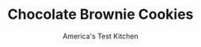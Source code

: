 ---
layout: ../../layouts/MarkdownPostLayout.astro
title: Chocolate Brownie Cookies
author: America's Test Kitchen
pubDate: 2023-03-15
description: "Chewy, crinkly, and superchocolaty."
image_url: https://res.cloudinary.com/hksqkdlah/image/upload/ar_1:1,c_fill,dpr_2.0,f_auto,fl_lossy.progressive.strip_profile,g_faces:auto,q_auto:low,w_344/SFS_ChocolateBrownieCookies_072_k3c6zh
tags: ["Desserts or Baked Goods","Chocolate","Cookies","Holiday"]
calories: 3328
protein: 2
carbohydrates: 25
fats: 
fiber: 1
ingredients: ["1 cup (5 ounces), all-purpose flour","1/4 cup (¾ ounce), Dutch-processed cocoa powder","1 teaspoon, baking powder","1/4 teaspoon, baking soda","3/4 teaspoon, table salt","10 ounces, bittersweet chocolate, chopped, divided","3 tablespoons, vegetable oil","1 tablespoon, unsalted butter","2 tablespoons, whole milk","1 cup (7 ounces), sugar","2 , large eggs"]
serves: 20
time: "50 minutes, plus 30 minutes cooling"
instructions: ["Adjust oven racks to upper-middle and lower-middle positions and heat oven to 300 degrees. Line 2 rimmed baking sheets with parchment paper. Whisk flour, cocoa, baking powder, baking soda, and salt together in bowl; set aside.","Microwave 6 ounces chocolate, oil, and butter in medium bowl at 50 percent power, stirring halfway through microwaving, until melted, about 3 minutes. Whisk milk into chocolate mixture until combined.","Using stand mixer fitted with whisk attachment, whip sugar and eggs on medium-high speed until very thick and pale, about 4 minutes. Remove bowl from mixer. Add melted chocolate mixture and whisk by hand until uniform. Fold in flour mixture with rubber spatula until thoroughly combined and no dry pockets remain. Fold in remaining 4 ounces chocolate.","Using 1-tablespoon measure or #30 scoop, scoop 10 heaping-tablespoon portions of batter onto each prepared sheet (you should have 20 cookies total). (Use soupspoon to help scrape batter from tablespoon, if necessary.) Bake until cookies are puffed and covered with large cracks (cookies will look raw between cracks and seem underdone), about 16 minutes, switching and rotating sheets halfway through baking.","Let cookies cool completely on sheets, about 30 minutes. Slide thin spatula under cookies to remove from sheets. Serve. (Cookies can be stored in airtight container at room temperature for up to 3 days.)"]
nutrition: ["95 mg Potassium","68 mg Phosphorus","28 mg Calcium","1 mg Iron","23 mg Magnesium","97 mg Sodium","7 g Fat","3 g Monounsaturated","20 mg Cholesterol","3 g Saturated","1 g Fiber","10 µg Folic acid","6 µg Folate (food)","17 g Sugars","6 g Water","25 g Carbs","25 µg Folate equivalent (total)","2 g Protein","13 µg Vitamin A","166 kcal Energy","17 g Sugars, added","3328 calories"]
notes: "We developed this recipe using Ghirardelli 60% Cacao Bittersweet Chocolate Premium Baking Bar and Droste Cacao Dutch-processed cocoa powder."
---